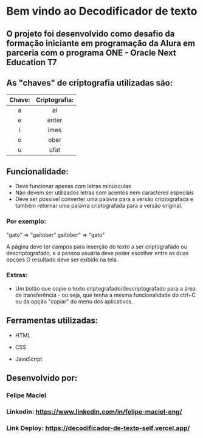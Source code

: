 # Bem vindo ao Decodificador de texto

## O projeto foi desenvolvido como desafio da formação iniciante em programação da Alura em parceria com o programa ONE - Oracle Next Education T7

## As "chaves" de criptografia utilizadas são:
|Chave:|Criptografia:|
| :---: | :---: |
| a | ai 
| e | enter
| i | imes
| o | ober
| u | ufat

## Funcionalidade:
- Deve funcionar apenas com letras minúsculas
- Não devem ser utilizados letras com acentos nem caracteres especiais
- Deve ser possível converter uma palavra para a versão criptografada e também retornar uma palavra criptografada para a versão original.

### Por exemplo:
"gato" => "gaitober"
gaitober" => "gato"

A página deve ter campos para inserção do texto a ser criptografado ou descriptografado, e a pessoa usuária deve poder escolher entre as duas opções
O resultado deve ser exibido na tela.
### Extras:
- Um botão que copie o texto criptografado/descriptografado para a área de transferência - ou seja, que tenha a mesma funcionalidade do ctrl+C ou da opção "copiar" do menu dos aplicativos.

## Ferramentas utilizadas:

* HTML

* CSS

* JavaScript

## Desenvolvido por:

### Felipe Maciel

### Linkedin: https://www.linkedin.com/in/felipe-maciel-eng/

### Link Deploy: https://decodificador-de-texto-self.vercel.app/

